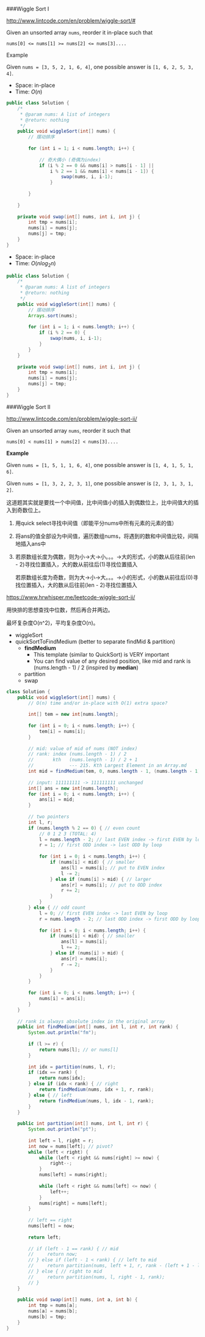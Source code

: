 ###Wiggle Sort I

http://www.lintcode.com/en/problem/wiggle-sort/#

Given an unsorted array `nums`, reorder it in-place such that

```
nums[0] <= nums[1] >= nums[2] <= nums[3]....
```

Example

Given `nums = [3, 5, 2, 1, 6, 4]`, one possible answer is `[1, 6, 2, 5, 3, 4]`.



* Space: in-place
* Time: $O(n)$

````java
public class Solution {
    /*
     * @param nums: A list of integers
     * @return: nothing
     */
    public void wiggleSort(int[] nums) {
        // 摆动排序
        
        for (int i = 1; i < nums.length; i++) {
            
            // 奇大偶小 (奇偶为index)
            if (i % 2 == 0 && nums[i] > nums[i - 1] ||
                i % 2 == 1 && nums[i] < nums[i - 1]) {
                    swap(nums, i, i-1);
                }
            
        }
                
    }
    
    private void swap(int[] nums, int i, int j) {
        int tmp = nums[i];
        nums[i] = nums[j];
        nums[j] = tmp;
    }
}
````

- Space: in-place
- Time: $O(nlog_2n)$

```java
public class Solution {
    /*
     * @param nums: A list of integers
     * @return: nothing
     */
    public void wiggleSort(int[] nums) {
        // 摆动排序
        Arrays.sort(nums);
        
        for (int i = 1; i < nums.length; i++) {
            if (i % 2 == 0) {
                swap(nums, i, i-1);
            }
        }
    }
    
    private void swap(int[] nums, int i, int j) {
        int tmp = nums[i];
        nums[i] = nums[j];
        nums[j] = tmp;
    }
}
```





###Wiggle Sort II

http://www.lintcode.com/en/problem/wiggle-sort-ii/

Given an unsorted array `nums`, reorder it such that

```
nums[0] < nums[1] > nums[2] < nums[3]....
```

**Example**

Given `nums = [1, 5, 1, 1, 6, 4]`, one possible answer is `[1, 4, 1, 5, 1, 6]`.

Given `nums = [1, 3, 2, 2, 3, 1]`, one possible answer is `[2, 3, 1, 3, 1, 2]`.



这道题其实就是要找一个中间值，比中间值小的插入到偶数位上，比中间值大的插入到奇数位上。

1. 用quick select寻找中间值（即能平分nums中所有元素的元素的值）

2. 将ans的值全部设为中间值，遍历数组nums，将遇到的数和中间值比较，间隔地插入ans中

3. 若原数组长度为偶数，则为小->大->小。。。->大的形式，小的数从后往前(len - 2)寻找位置插入，大的数从前往后(1)寻找位置插入

   若原数组长度为奇数，则为大->小->大。。。->小的形式，小的数从前往后(0)寻找位置插入，大的数从后往前(len - 2)寻找位置插入



https://www.hrwhisper.me/leetcode-wiggle-sort-ii/

用快排的思想查找中位数，然后再合并两边。

最坏复杂度O(n^2)，平均复杂度O(n)。

* wiggleSort
* quickSortToFindMedium (better to separate findMid & partition)
  * **findMedium** 
    * This template (similar to QuickSort) is VERY important
    * You can find value of any desired position, like mid and rank is (nums.length - 1) / 2 (inspired by **median**)
  * partition
  * swap

```java
class Solution {
    public void wiggleSort(int[] nums) {
        // O(n) time and/or in-place with O(1) extra space?
        
        int[] tem = new int[nums.length];
        
        for (int i = 0; i < nums.length; i++) {
            tem[i] = nums[i];
        }
        
        // mid: value of mid of nums (NOT index)
        // rank: index (nums.length - 1) / 2
        //       kth   (nums.length - 1) / 2 + 1 
        //             --- 215. Kth Largest Element in an Array.md
        int mid = findMedium(tem, 0, nums.length - 1, (nums.length - 1) / 2);
                
        // input: 111111111 -> 111111111 unchanged
        int[] ans = new int[nums.length];
        for (int i = 0; i < nums.length; i++) {
            ans[i] = mid;
        }
        
        // two pointers
        int l, r;
        if (nums.length % 2 == 0) { // even count
            // 0 1 2 3 (TOTAL: 4)
            l = nums.length - 2; // last EVEN index -> first EVEN by loop
            r = 1; // first ODD index -> last ODD by loop
            
            for (int i = 0; i < nums.length; i++) {
                if (nums[i] < mid) { // smaller
                    ans[l] = nums[i]; // put to EVEN index
                    l -= 2;
                } else if (nums[i] > mid) { // larger
                    ans[r] = nums[i]; // put to ODD index
                    r += 2;
                }
            }
        } else { // odd count
            l = 0; // first EVEN index -> last EVEN by loop
            r = nums.length - 2; // last ODD index -> first ODD by loop
            
            for (int i = 0; i < nums.length; i++) {
                if (nums[i] < mid) { // smaller
                    ans[l] = nums[i];
                    l += 2;
                } else if (nums[i] > mid) {
                    ans[r] = nums[i];
                    r -= 2;
                }
            }
        }
        
        for (int i = 0; i < nums.length; i++) {
            nums[i] = ans[i];
        }
    }
    
    // rank is always absolute index in the original array
    public int findMedium(int[] nums, int l, int r, int rank) {
        System.out.println("fm");
        
        if (l >= r) {
            return nums[l]; // or nums[l]
        }
        
        int idx = partition(nums, l, r);
        if (idx == rank) {
            return nums[idx];
        } else if (idx < rank) { // right
            return findMedium(nums, idx + 1, r, rank); 
        } else { // left
            return findMedium(nums, l, idx - 1, rank);
        }
    }
    
    public int partition(int[] nums, int l, int r) {
        System.out.println("pt");
        
        int left = l, right = r;
        int now = nums[left]; // pivot?
        while (left < right) {
            while (left < right && nums[right] >= now) {
                right--;
            }
            nums[left] = nums[right];
            
            while (left < right && nums[left] <= now) {
                left++;
            }
            nums[right] = nums[left];
        }
        
        // left == right
        nums[left] = now;
        
        return left;
        
        // if (left - 1 == rank) { // mid
        //     return now; 
        // } else if (left - 1 < rank) { // left to mid
        //     return partition(nums, left + 1, r, rank - (left + 1 - l));
        // } else { // right to mid
        //     return partition(nums, l, right - 1, rank);           
        // }
    }
    
    public void swap(int[] nums, int a, int b) {
        int tmp = nums[a];
        nums[a] = nums[b];
        nums[b] = tmp;
    }
}
```





